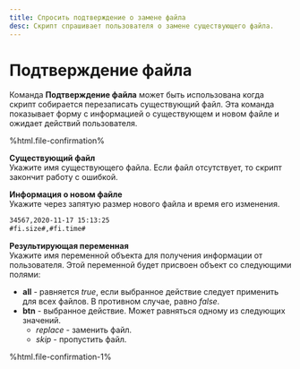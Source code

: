 ```yaml
---
title: Спросить подтверждение о замене файла
desc: Скрипт спрашивает пользователя о замене существующего файла.
---
```

# Подтверждение файла

Команда **Подтверждение файла** может быть использована когда скрипт собирается перезаписать существующий файл. Эта команда показывает форму с информацией о существующем и новом файле и ожидает действий пользователя.

%html.file-confirmation%

**Существующий файл**  
Укажите имя существующего файла. Если файл отсутствует, то скрипт закончит работу с ошибкой.

**Информация о новом файле**  
Укажите через запятую размер нового файла и время его изменения.

``` txt
34567,2020-11-17 15:13:25
#fi.size#,#fi.time#
```

**Результирующая переменная**  
Укажите имя переменной объекта для получения информации от пользователя. Этой переменной будет присвоен объект со следующими полями:

* **all** - равняется *true*, если выбранное действие следует применить для всех файлов. В противном случае, равно *false*.
* **btn** - выбранное действие. Может равняться одному из следующих значений.
    * *replace* - заменить файл.
    * *skip* - пропустить файл.

%html.file-confirmation-1%
